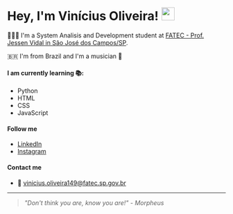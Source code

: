 # Hey, I'm Vinícius Oliveira! <img src="https://raw.githubusercontent.com/MartinHeinz/MartinHeinz/master/wave.gif" width="30px">

👨🏻‍🎓 I'm a System Analisis and Development student at [FATEC - Prof. Jessen Vidal in São José dos Campos/SP](https://fatecsjc-prd.azurewebsites.net/). 

🇧🇷 I'm from Brazil and I'm a musician 🎸 


#### I am currently learning 📚:

* Python
* HTML
* CSS
* JavaScript

#### Follow me

* [LinkedIn](https://www.linkedin.com/in/viniciushso/)
* [Instagram](https://www.instagram.com/viniciushso/)

#### Contact me

* 📧 vinicius.oliveira149@fatec.sp.gov.br

----------

> _"Don't think you are, know you are!" - Morpheus_
